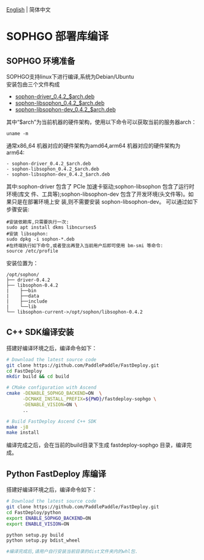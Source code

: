 [English](../../en/build_and_install/sophgo.md) | 简体中文
# SOPHGO 部署库编译

## SOPHGO 环境准备
SOPHGO支持linux下进行编译,系统为Debian/Ubuntu  
安装包由三个文件构成
- [sophon-driver\_0.4.2\_$arch.deb](http://219.142.246.77:65000/sharing/KWqbmEcKp)
- [sophon-libsophon\_0.4.2\_$arch.deb](http://219.142.246.77:65000/sharing/PlvlBXhWY)
- [sophon-libsophon-dev\_0.4.2\_$arch.deb](http://219.142.246.77:65000/sharing/zTErLlpS7)

其中“$arch”为当前机器的硬件架构，使用以下命令可以获取当前的服务器arch：
```shell
uname -m
```
通常x86_64 机器对应的硬件架构为amd64,arm64 机器对应的硬件架构为 arm64:  
```text
- sophon-driver_0.4.2_$arch.deb
- sophon-libsophon_0.4.2_$arch.deb
- sophon-libsophon-dev_0.4.2_$arch.deb  
```

其中:sophon-driver 包含了 PCIe 加速卡驱动;sophon-libsophon 包含了运行时环境(库文
件、工具等);sophon-libsophon-dev 包含了开发环境(头文件等)。如果只是在部署环境上安
装,则不需要安装 sophon-libsophon-dev。
可以通过如下步骤安装:
```shell
#安装依赖库,只需要执行一次:
sudo apt install dkms libncurses5
#安装 libsophon:
sudo dpkg -i sophon-*.deb
#在终端执行如下命令,或者登出再登入当前用户后即可使用 bm-smi 等命令:
source /etc/profile
```
安装位置为：
```text
/opt/sophon/
├── driver-0.4.2
├── libsophon-0.4.2
|    ├──bin
|    ├──data
|    ├──include
|    └──lib
└── libsophon-current->/opt/sophon/libsophon-0.4.2
```

## C++ SDK编译安装
搭建好编译环境之后，编译命令如下：
```bash
# Download the latest source code
git clone https://github.com/PaddlePaddle/FastDeploy.git
cd FastDeploy  
mkdir build && cd build

# CMake configuration with Ascend
cmake -DENABLE_SOPHGO_BACKEND=ON  \
      -DCMAKE_INSTALL_PREFIX=${PWD}/fastdeploy-sophgo \
      -DENABLE_VISION=ON \
      ..

# Build FastDeploy Ascend C++ SDK
make -j8
make install
```  
编译完成之后，会在当前的build目录下生成 fastdeploy-sophgo 目录，编译完成。

## Python FastDeploy 库编译
搭建好编译环境之后，编译命令如下：
```bash
# Download the latest source code
git clone https://github.com/PaddlePaddle/FastDeploy.git
cd FastDeploy/python
export ENABLE_SOPHGO_BACKEND=ON
export ENABLE_VISION=ON

python setup.py build
python setup.py bdist_wheel

#编译完成后,请用户自行安装当前目录的dist文件夹内的whl包.
```
